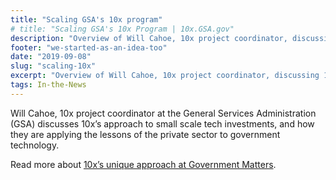 ```yaml
---
title: "Scaling GSA's 10x program"
# title: "Scaling GSA's 10x Program | 10x.GSA.gov"
description: "Overview of Will Cahoe, 10x project coordinator, discussing 10x's approach to small scale investment and how they've applied the lessons of the private sector."
footer: "we-started-as-an-idea-too"
date: "2019-09-08"
slug: "scaling-10x"
excerpt: "Overview of Will Cahoe, 10x project coordinator, discussing 10x's approach to small scale investment and how they've applied the lessons of the private sector."
tags: In-the-News
---
```


Will Cahoe, 10x project coordinator at the General Services Administration (GSA) discusses 10x’s approach to small scale tech investments, and how they are applying the lessons of the private sector to government technology.

Read more about [10x’s unique approach at Government Matters](https://govmatters.tv/scaling-gsas-10x-program/).
